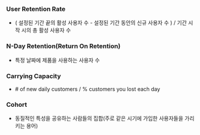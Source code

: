 ### User Retention Rate
- ( 설정된 기간 끝의 활성 사용자 수 - 설정된 기간 동안의 신규 사용자 수 ) / 기간 시작 시의 총 활성 사용자 수

### N-Day Retention(Return On Retention)
- 특정 날짜에 제품을 사용하는 사용자 수

### Carrying Capacity
- \# of new daily customers / % customers you lost each day

### Cohort
- 동질적인 특성을 공유하는 사람들의 집합(주로 같은 시기에 가입한 사용자들을 가리키는 용어)
